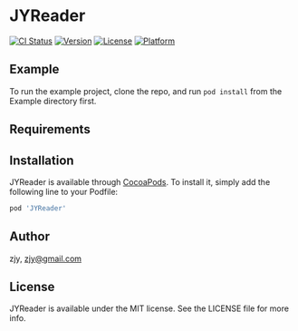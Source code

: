 # JYReader

[![CI Status](https://img.shields.io/travis/zjy/JYReader.svg?style=flat)](https://travis-ci.org/zjy/JYReader)
[![Version](https://img.shields.io/cocoapods/v/JYReader.svg?style=flat)](https://cocoapods.org/pods/JYReader)
[![License](https://img.shields.io/cocoapods/l/JYReader.svg?style=flat)](https://cocoapods.org/pods/JYReader)
[![Platform](https://img.shields.io/cocoapods/p/JYReader.svg?style=flat)](https://cocoapods.org/pods/JYReader)

## Example

To run the example project, clone the repo, and run `pod install` from the Example directory first.

## Requirements

## Installation

JYReader is available through [CocoaPods](https://cocoapods.org). To install
it, simply add the following line to your Podfile:

```ruby
pod 'JYReader'
```

## Author

zjy, zjy@gmail.com

## License

JYReader is available under the MIT license. See the LICENSE file for more info.
